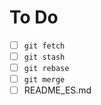 # To Do

* [ ] `git fetch`
* [ ] `git stash`
* [ ] `git rebase`
* [ ] `git merge`
* [ ] README_ES.md